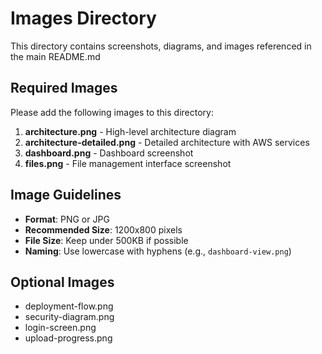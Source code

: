 # Images Directory

This directory contains screenshots, diagrams, and images referenced in the main README.md

## Required Images

Please add the following images to this directory:

1. **architecture.png** - High-level architecture diagram
2. **architecture-detailed.png** - Detailed architecture with AWS services
3. **dashboard.png** - Dashboard screenshot
4. **files.png** - File management interface screenshot

## Image Guidelines

- **Format**: PNG or JPG
- **Recommended Size**: 1200x800 pixels
- **File Size**: Keep under 500KB if possible
- **Naming**: Use lowercase with hyphens (e.g., `dashboard-view.png`)

## Optional Images

- deployment-flow.png
- security-diagram.png
- login-screen.png
- upload-progress.png

